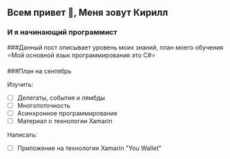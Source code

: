 ## Всем привет 👋, Меня зовут Кирилл
### И я начинающий программист

###Данный пост описывает уровень моих знаний, план моего обучения
:star:Мой основной язык программирования это C#:star:

###План на сентябрь 

Изучить:
- [ ] Делегаты, события и лямбды
- [ ] Многопоточность
- [ ] Aсинхронное программирование
- [ ] Материал о технологии Xamarin

Написать:
- [ ] Приложение на технологии Xamarin "You Wallet" 